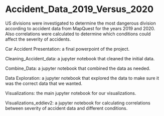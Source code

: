 # Accident_Data_2019_Versus_2020
US divisions were investigated to determine the most dangerous division according to accident data from MapQuest for the years 2019 and 2020. Also correlations were calculated to determine which conditions could affect the severity of accidents.

Car Accident Presentation: a final powerpoint of the project.

Cleaning_Accident_data: a jupyter notebook that cleaned the initial data.

Combine_Data: a jupyter notebook that combined the data as needed.

Data Exploration: a jupyter notebook that explored the data to make sure it was the correct data that we wanted.

Visualizations: the main jupyter notebook for our visualizations.

Visualizations_eddiev2: a jupyter notebook for calculating correlations between severity of accident data and different conditions.

